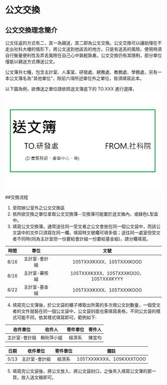 # 公文交換
## 公文交換理念簡介
公文往返的方式有二，其一為親送，其二即為公文交換。公文交換可以讓助理在不走出社科大樓的情形下，將公文送到他該去的地方，只是有送丟的風險。使用時須自行衡量便利性及弄丟風險在自己心中孰輕孰重。公文交換仍有其限制，部分單位僅能以親送方式傳送公文。

公文簿共七種，包含主計室、人事室、研發處、總務處、教務處、學務處，另有一本公文簿名為"其他單位"，除前六項所述單位外之單位，皆須填寫此本。

以下圖為例，欲傳送之單位請依照送文簿底下的 TO.XXX 進行選擇，
![](送文簿圖.png)

##交換流程
1. 至院辦公室外之公文交換區
2. 依所欲交換之單位拿取公文交換簿--交換簿可能置於送文箱內，或綠色L型盒中。
3. 填寫公文交換簿。通常送往同一受文者之公文會放在同一個公文袋中，而該公文袋中的文件只須寫在同一欄，填寫時文號欄可填多個；送往同一處室但受文者不同時(同為主計室但一份要給會計組一份要給基金組)，請分欄填寫。

時間 | 單位 | 文號
 :---:|:---:|:---:
 8/16 | 主計室-會計組 | 105TXXXKXXX、105TXXXKOOO
 8/16 | 主計室-審核組 | 105TXXXKXXX、105TXXXKOOO、105TXXXKYYY
 8/22 | 主計室-基金組 | 105TXXXKXXX、105TXXXKOOO
 
4. 填寫完公文簿後，於公文袋的櫃子裡取出所需的多次用公文封數量，一個受文者的文件就裝在同一個公文袋中，公文袋封面也需填寫表格，不同公文袋的樣式可能不同，依其樣式填寫即可。範例如下:

收件單位 | 收件人 | 寄件單位 | 寄件人
 :---:|:---:|:---:|:---:
主計室-會計組 | 賴秋萍小姐 | 經濟系 | 陳宜均

日期  | 收件單位 | 寄件單位 | 備註
 :---:|:---:|:---:|:---:
5/13  |主計室-會計組 | 經濟系 |  105TXXXKXXX、105KXXXTOOO

5. 填寫完公文袋後，將公文放入、將公文袋封口，之後夾入填寫公文簿的那一頁，放入送文箱即可。

 
 